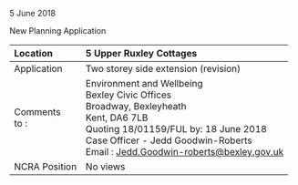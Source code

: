 5 June 2018

New Planning Application

| Location          | 5 Upper Ruxley Cottages                                                                                                                                                                                                                                                      |
| :---------------- | :--------------------------------------------------------------------------------------------------------------------------------------------------------------------------------------------------------------------------------------------------------------------------- |
| Application       | Two storey side extension (revision)                                                                                                                                                                                                                                         |
| Comments <br>to : | Environment and Wellbeing <br>Bexley Civic Offices <br>Broadway, Bexleyheath <br>Kent, DA6 7LB <br>Quoting 18/01159/FUL by: 18 June 2018 <br>Case Officer - Jedd Goodwin-Roberts <br>Email : [Jedd.Goodwin-roberts@bexley.gov.uk](mailto:Jedd.Goodwin-roberts@bexley.gov.uk) |
| NCRA Position     | No views                                                                                                                                                                                                                                                                     |
